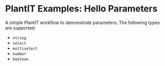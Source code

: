 # PlantIT Examples: Hello Parameters

A simple PlantIT workflow to demonstrate parameters. The following types are supported:

- `string`
- `select`
- `multiselect`
- `number`
- `boolean`
